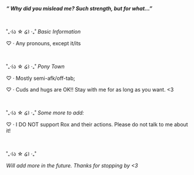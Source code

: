 <b><i>“ Why did you mislead me? Such strength, but for what...” </b></i>

<br>

˚₊‧꒰ა ☆ ໒꒱ ‧₊˚ <i>Basic Information</i>

♡ · Any pronouns, except it/its

<br>

˚₊‧꒰ა ☆ ໒꒱ ‧₊˚ <i>Pony Town</i>

♡ · Mostly semi-afk/off-tab; 

♡ · Cuds and hugs are OK!! Stay with me for as long as you want. <3

<br> 

˚₊‧꒰ა ☆ ໒꒱ ‧₊˚ <i>Some more to add:</i>

♡ · I DO NOT support Rox and their actions. Please do not talk to me about it!

<br>

˚₊‧꒰ა ☆ ໒꒱ ‧₊˚

<i>Will add more in the future. Thanks for stopping by <3 </i>
